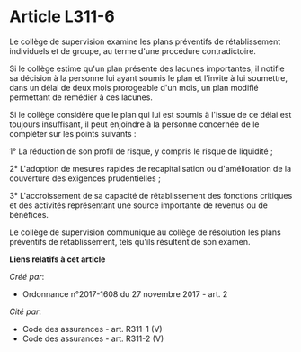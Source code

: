 # Article L311-6

Le collège de supervision examine les plans préventifs de rétablissement individuels et de groupe, au terme d'une procédure
contradictoire.

Si le collège estime qu'un plan présente des lacunes importantes, il notifie sa décision à la personne lui ayant soumis le
plan et l'invite à lui soumettre, dans un délai de deux mois prorogeable d'un mois, un plan modifié permettant de remédier à
ces lacunes.

Si le collège considère que le plan qui lui est soumis à l'issue de ce délai est toujours insuffisant, il peut enjoindre à la
personne concernée de le compléter sur les points suivants :

1° La réduction de son profil de risque, y compris le risque de liquidité ;

2° L'adoption de mesures rapides de recapitalisation ou d'amélioration de la couverture des exigences prudentielles ;

3° L'accroissement de sa capacité de rétablissement des fonctions critiques et des activités représentant une source
importante de revenus ou de bénéfices.

Le collège de supervision communique au collège de résolution les plans préventifs de rétablissement, tels qu'ils résultent
de son examen.

**Liens relatifs à cet article**

_Créé par_:

  - Ordonnance n°2017-1608 du 27 novembre 2017 - art. 2

_Cité par_:

  - Code des assurances - art. R311-1 (V)
  - Code des assurances - art. R311-2 (V)
